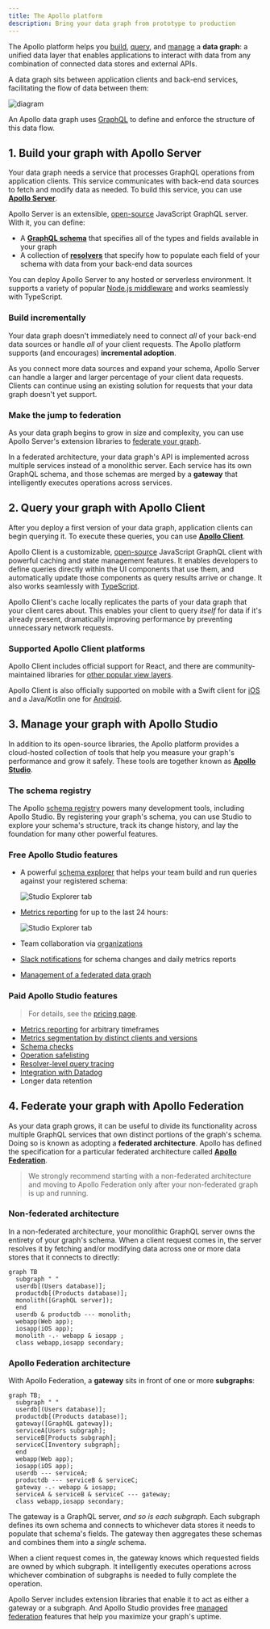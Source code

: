 ```yaml
---
title: The Apollo platform
description: Bring your data graph from prototype to production
---
```


The Apollo platform helps you [build](#1-build-your-graph-with-apollo-server), [query](#2-query-your-graph-with-apollo-client), and [manage](#3-manage-your-graph-with-apollo-studio) a **data graph**: a unified data layer that enables applications to interact with data from any combination of connected data stores and external APIs.

A data graph sits between application clients and back-end services, facilitating the flow of data between them:

![diagram](../images/index-diagram.svg)

An Apollo data graph uses [GraphQL](./benefits/) to define and enforce the structure of this data flow.


## 1. Build your graph with Apollo Server

Your data graph needs a service that processes GraphQL operations from application clients. This service communicates with back-end data sources to fetch and modify data as needed. To build this service, you can use [**Apollo Server**](https://www.apollographql.com/docs/apollo-server/).

Apollo Server is an extensible, [open-source](https://github.com/apollographql/apollo-server) JavaScript GraphQL server. With it, you can define:

* A [**GraphQL schema**](https://www.apollographql.com/docs/apollo-server/schema/schema/) that specifies all of the types and fields available in your graph
* A collection of [**resolvers**](https://www.apollographql.com/docs/apollo-server/data/resolvers/) that specify how to populate each field of your schema with data from your back-end data sources

You can deploy Apollo Server to any hosted or serverless environment. It supports a variety of popular [Node.js middleware](https://www.apollographql.com/docs/apollo-server/integrations/middleware/) and works seamlessly with TypeScript.

### Build incrementally

Your data graph doesn't immediately need to connect _all_ of your back-end data sources or handle _all_ of your client requests. The Apollo platform supports (and encourages) **incremental adoption**.

As you connect more data sources and expand your schema, Apollo Server can handle a larger and larger percentage of your client data requests. Clients can continue using an existing solution for requests that your data graph doesn't yet support.

### Make the jump to federation

As your data graph begins to grow in size and complexity, you can use Apollo Server's extension libraries to [federate your graph](#4-federate-your-graph-with-apollo-federation).

In a federated architecture, your data graph's API is implemented across multiple services instead of a monolithic server. Each service has its own GraphQL schema, and those schemas are merged by a **gateway** that intelligently executes operations across services.

## 2. Query your graph with Apollo Client

After you deploy a first version of your data graph, application clients can begin querying it. To execute these queries, you can use [**Apollo Client**](https://www.apollographql.com/docs/react/).

Apollo Client is a customizable, [open-source](https://github.com/apollographql/apollo-client) JavaScript GraphQL client with powerful caching and state management features. It enables developers to define queries directly within the UI components that use them, and automatically update those components as query results arrive or change. It also works seamlessly with [TypeScript](https://www.apollographql.com/docs/react/development-testing/static-typing/).

Apollo Client's cache locally replicates the parts of your data graph that your client cares about. This enables your client to query _itself_ for data if it's already present, dramatically improving performance by preventing unnecessary network requests.

### Supported Apollo Client platforms

Apollo Client includes official support for React, and there are community-maintained libraries for [other popular view layers](https://www.apollographql.com/docs/react/integrations/integrations/).

Apollo Client is also officially supported on mobile with a Swift client for [iOS](https://www.apollographql.com/docs/ios/) and a Java/Kotlin one for [Android](https://www.apollographql.com/docs/android/).

## 3. Manage your graph with Apollo Studio

In addition to its open-source libraries, the Apollo platform provides a cloud-hosted collection of tools that help you measure your graph's performance and grow it safely. These tools are together known as [**Apollo Studio**](https://www.apollographql.com/docs/studio/).

### The schema registry

The Apollo [schema registry](https://www.apollographql.com/docs/studio/schema-registry/) powers many development tools, including Apollo Studio. By registering your graph's schema, you can use Studio to explore your schema's structure, track its change history, and lay the foundation for many other powerful features.

### Free Apollo Studio features

* A powerful [schema explorer](https://www.apollographql.com/docs/studio/explorer/) that helps your team build and run queries against your registered schema:

    <img src="../img/explorer-tab.jpg" alt="Studio Explorer tab" class="screenshot" />

* [Metrics reporting](https://www.apollographql.com/docs/studio/setup-analytics/) for up to the last 24 hours:

    <img src="../img/operations-tab.jpg" alt="Studio Explorer tab" class="screenshot" />

* Team collaboration via [organizations](https://www.apollographql.com/docs/studio/org/organizations/)
* [Slack notifications](https://www.apollographql.com/docs/studio/slack-integration/) for schema changes and daily metrics reports
* [Management of a federated data graph](https://www.apollographql.com/docs/federation/managed-federation/overview/)

### Paid Apollo Studio features

> For details, see the [pricing page](https://www.apollographql.com/pricing/).

* [Metrics reporting](https://www.apollographql.com/docs/studio/setup-analytics/) for arbitrary timeframes
* [Metrics segmentation by distinct clients and versions](https://www.apollographql.com/docs/studio/client-awareness/)
* [Schema checks](https://www.apollographql.com/docs/studio/schema-checks/)
* [Operation safelisting](https://www.apollographql.com/docs/studio/operation-registry/)
* [Resolver-level query tracing](https://www.apollographql.com/docs/studio/performance/)
* [Integration with Datadog](https://www.apollographql.com/docs/studio/datadog-integration/)
* Longer data retention

## 4. Federate your graph with Apollo Federation

As your data graph grows, it can be useful to divide its functionality across multiple GraphQL services that own distinct portions of the graph's schema. Doing so is known as adopting a **federated architecture**. Apollo has defined the specification for a particular federated architecture called [**Apollo Federation**](https://www.apollographql.com/docs/apollo-server/federation/introduction/).

> We strongly recommend starting with a non-federated architecture and moving to Apollo Federation only after your non-federated graph is up and running.

### Non-federated architecture

In a non-federated architecture, your monolithic GraphQL server owns the entirety of your graph's schema. When a client request comes in, the server resolves it by fetching and/or modifying data across one or more data stores that it connects to directly:

```mermaid
graph TB
  subgraph " "
  userdb[(Users database)];
  productdb[(Products database)];
  monolith([GraphQL server]);
  end
  userdb & productdb --- monolith;
  webapp(Web app);
  iosapp(iOS app);
  monolith -.- webapp & iosapp ;
  class webapp,iosapp secondary;
```

### Apollo Federation architecture

With Apollo Federation, a **gateway** sits in front of one or more **subgraphs**:

```mermaid
graph TB;
  subgraph " "
  userdb[(Users database)];
  productdb[(Products database)];
  gateway([GraphQL gateway]);
  serviceA[Users subgraph];
  serviceB[Products subgraph];
  serviceC[Inventory subgraph];
  end
  webapp(Web app);
  iosapp(iOS app);
  userdb --- serviceA;
  productdb --- serviceB & serviceC;
  gateway -.- webapp & iosapp;
  serviceA & serviceB & serviceC --- gateway;
  class webapp,iosapp secondary;
```

The gateway is a GraphQL server, _and so is each subgraph_. Each subgraph defines its own schema and connects to whichever data stores it needs to populate that schema's fields. The gateway then aggregates these schemas and combines them into a _single_ schema.

When a client request comes in, the gateway knows which requested fields are owned by which subgraph. It intelligently executes operations across whichever combination of subgraphs is needed to fully complete the operation.

Apollo Server includes extension libraries that enable it to act as either a gateway or a subgraph. And Apollo Studio provides free [managed federation](https://www.apollographql.com/docs/studio/managed-federation/overview/) features that help you maximize your graph's uptime.
